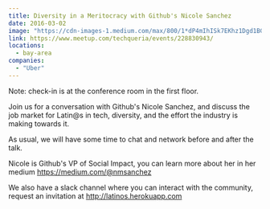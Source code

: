 ```yaml
---
title: Diversity in a Meritocracy with Github's Nicole Sanchez
date: 2016-03-02
image: "https://cdn-images-1.medium.com/max/800/1*dP4mIhISk7EKhz1Dgd1BGA.jpeg"
link: https://www.meetup.com/techqueria/events/228830943/
locations:
  - bay-area
companies:
  - "Uber"
---
```


Note: check-in is at the conference room in the first floor.

Join us for a conversation with Github's Nicole Sanchez, and discuss the job market for Latin@s in tech, diversity, and the effort the industry is making towards it.

As usual, we will have some time to chat and network before and after the talk.

Nicole is Github's VP of Social Impact, you can learn more about her in her medium https://medium.com/@nmsanchez

We also have a slack channel where you can interact with the community, request an invitation at http://latinos.herokuapp.com
